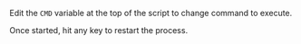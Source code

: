 Edit the `CMD` variable at the top of the script to change command to execute.

Once started, hit any key to restart the process.
